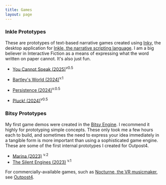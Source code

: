 ```yaml
---
title: Games
layout: page
---
```


### Inkle Prototypes
These are prototypes of text-based narrative games created using [Inky](), the desktop application for [Inkle, the narrative scripting language](). I am a big believer in Interactive Fiction as a means of expressing what the word written on paper cannot. It's also just fun.

- [You Cannot Speak (2025)](/ycs/index.html)<sup>v0.5</sup>

- [Bartley's World (2024)](/Bartley/index.html)<sup>v.1<sup>
- [Persistence (2024)](/se/index.html)<sup>v.0.5</sup>
- [Pluck! (2024)](/Pluck/index.html)<sup>v0.5</sup>





### Bitsy Prototypes
My first game demos were created in the [Bitsy Engine](https://bitsy.org/). I recommend it highly for prototyping simple concepts. These only took me a few hours each to build, and sometimes the need to express your idea immediately in a tangible form is more important than using a sophisticated game engine. These are some of the first internal prototypes I created for Outpost4.

- [Marina (2023)](/mars.html) <sup>v.2</sup>
- [The Silent Engines (2023)](/silent.html) <sup>v.1</sup>


For commercially-available games, such as [Nocturne, the VR musicmaker](https://www.outpost4.net/page-05), see [Outpost4](http://www.outpost4.net).
